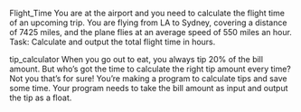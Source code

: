 Flight_Time
You are at the airport and you need to calculate the flight time of an upcoming trip. You are flying from LA to Sydney, covering a distance of 7425 miles, and the plane flies at an average speed of 550 miles an hour.
Task:
Calculate and output the total flight time in hours.

tip_calculator
When you go out to eat, you always tip 20% of the bill amount. But who’s got the time to calculate the right tip amount every time? Not you that’s for sure! You’re making a program to calculate tips and save some time.
Your program needs to take the bill amount as input and output the tip as a float.